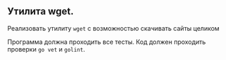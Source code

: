 ## Утилита wget.

Реализовать утилиту `wget` с возможностью скачивать сайты целиком

Программа должна проходить все тесты. Код должен проходить проверки `go vet` и `golint`.
